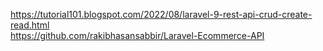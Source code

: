 https://tutorial101.blogspot.com/2022/08/laravel-9-rest-api-crud-create-read.html   
https://github.com/rakibhasansabbir/Laravel-Ecommerce-API  
